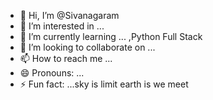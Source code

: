 - 👋 Hi, I’m @Sivanagaram
- 👀 I’m interested in ... 
- 🌱 I’m currently learning ... ,Python Full Stack
- 💞️ I’m looking to collaborate on ...
- 📫 How to reach me ...
- 😄 Pronouns: ...
- ⚡ Fun fact: ...sky is limit earth is we meet

<!---
Sivanagaram/Sivanagaram is a ✨ special ✨ repository because its `README.md` (this file) appears on your GitHub profile.
You can click the Preview link to take a look at your changes.
--->

